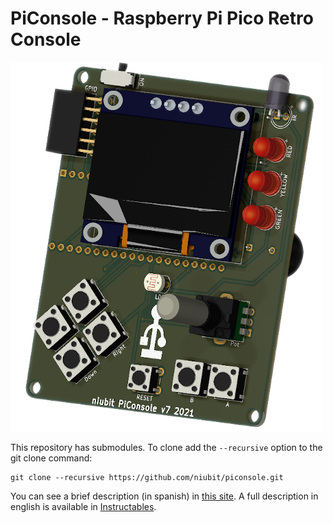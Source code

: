 # PiConsole - Raspberry Pi Pico Retro Console

![PiConsole render](images/piconsole_v7.png)

This repository has submodules. To clone add the `--recursive` option to the git clone command:

```
git clone --recursive https://github.com/niubit/piconsole.git
```

You can see a brief description (in spanish) in [this site](https://niubitbox.niubit.es/docs/niubitbox005/). A full description in english is available in [Instructables](https://www.instructables.com/PiConsole-Raspberry-Pi-Pico-Retro-Console/).
